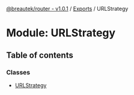 [@breautek/router - v1.0.1](../README.md) / [Exports](../modules.md) / URLStrategy

# Module: URLStrategy

## Table of contents

### Classes

- [URLStrategy](../classes/urlstrategy.urlstrategy-1.md)
